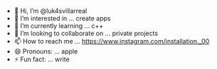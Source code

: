 - 👋 Hi, I’m @luk4svillarreal
- 👀 I’m interested in ... create apps
- 🌱 I’m currently learning ... c++
- 💞️ I’m looking to collaborate on ... private projects
- 📫 How to reach me ... https://www.instagram.com/installation._00
- 😄 Pronouns: ... apple  
- ⚡ Fun fact: ... write

<!---
luk4svillarreal/luk4svillarreal is a ✨ special ✨ repository because its `README.md` (this file) appears on your GitHub profile.
You can click the Preview link to take a look at your changes.
--->

